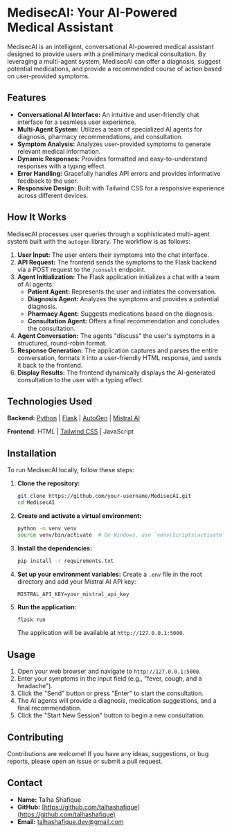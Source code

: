 # MedisecAI: Your AI-Powered Medical Assistant

MedisecAI is an intelligent, conversational AI-powered medical assistant designed to provide users with a preliminary medical consultation. By leveraging a multi-agent system, MedisecAI can offer a diagnosis, suggest potential medications, and provide a recommended course of action based on user-provided symptoms.

## Features

- **Conversational AI Interface:** An intuitive and user-friendly chat interface for a seamless user experience.
- **Multi-Agent System:** Utilizes a team of specialized AI agents for diagnosis, pharmacy recommendations, and consultation.
- **Symptom Analysis:**  Analyzes user-provided symptoms to generate relevant medical information.
- **Dynamic Responses:** Provides formatted and easy-to-understand responses with a typing effect.
- **Error Handling:** Gracefully handles API errors and provides informative feedback to the user.
- **Responsive Design:** Built with Tailwind CSS for a responsive experience across different devices.

## How It Works

MedisecAI processes user queries through a sophisticated multi-agent system built with the `autogen` library. The workflow is as follows:

1.  **User Input:** The user enters their symptoms into the chat interface.
2.  **API Request:** The frontend sends the symptoms to the Flask backend via a POST request to the `/consult` endpoint.
3.  **Agent Initialization:** The Flask application initializes a chat with a team of AI agents:
    *   **Patient Agent:** Represents the user and initiates the conversation.
    *   **Diagnosis Agent:** Analyzes the symptoms and provides a potential diagnosis.
    *   **Pharmacy Agent:** Suggests medications based on the diagnosis.
    *   **Consultation Agent:** Offers a final recommendation and concludes the consultation.
4.  **Agent Conversation:** The agents "discuss" the user's symptoms in a structured, round-robin format.
5.  **Response Generation:** The application captures and parses the entire conversation, formats it into a user-friendly HTML response, and sends it back to the frontend.
6.  **Display Results:** The frontend dynamically displays the AI-generated consultation to the user with a typing effect.

## Technologies Used

**Backend:** [Python](https://www.python.org/) | [Flask](https://flask.palletsprojects.com/) | [AutoGen](https://github.com/microsoft/autogen) | [Mistral AI](https://mistral.ai/)

**Frontend:** HTML | [Tailwind CSS](https://tailwindcss.com/) | JavaScript

## Installation

To run MedisecAI locally, follow these steps:

1.  **Clone the repository:**
    ```bash
    git clone https://github.com/your-username/MedisecAI.git
    cd MedisecAI
    ```

2.  **Create and activate a virtual environment:**
    ```bash
    python -m venv venv
    source venv/bin/activate  # On Windows, use `venv\Scripts\activate`
    ```

3.  **Install the dependencies:**
    ```bash
    pip install -r requirements.txt
    ```

4.  **Set up your environment variables:**
    Create a `.env` file in the root directory and add your Mistral AI API key:
    ```
    MISTRAL_API_KEY=your_mistral_api_key
    ```

5.  **Run the application:**
    ```bash
    flask run
    ```
    The application will be available at `http://127.0.0.1:5000`.

## Usage

1.  Open your web browser and navigate to `http://127.0.0.1:5000`.
2.  Enter your symptoms in the input field (e.g., "fever, cough, and a headache").
3.  Click the "Send" button or press "Enter" to start the consultation.
4.  The AI agents will provide a diagnosis, medication suggestions, and a final recommendation.
5.  Click the "Start New Session" button to begin a new consultation.

## Contributing

Contributions are welcome! If you have any ideas, suggestions, or bug reports, please open an issue or submit a pull request.

## Contact

- **Name:** Talha Shafique
- **GitHub:** [https://github.com/talhashafique](https://github.com/talhashafique)
- **Email:** talhashafique.dev@gmail.com

